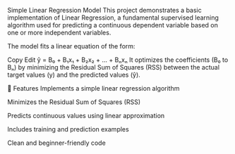 Simple Linear Regression Model
This project demonstrates a basic implementation of Linear Regression, a fundamental supervised learning algorithm used for predicting a continuous dependent variable based on one or more independent variables.

The model fits a linear equation of the form:

Copy
Edit
ŷ = B₀ + B₁x₁ + B₂x₂ + ... + Bₙxₙ
It optimizes the coefficients (B₀ to Bₙ) by minimizing the Residual Sum of Squares (RSS) between the actual target values (y) and the predicted values (ŷ).

🔧 Features
Implements a simple linear regression algorithm

Minimizes the Residual Sum of Squares (RSS)

Predicts continuous values using linear approximation

Includes training and prediction examples

Clean and beginner-friendly code
